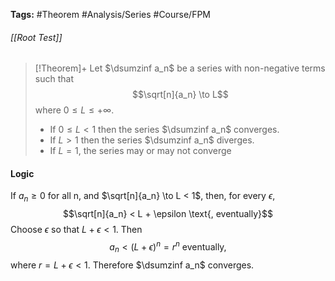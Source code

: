 **Tags:** #Theorem #Analysis/Series #Course/FPM 
###### [[Root Test]]
>[!Theorem]+
>Let $\dsumzinf a_n$ be a series with non-negative terms such that
>$$\sqrt[n]{a_n} \to L$$
> where $0 \le L \le +\infty$.
> - If $0\le L < 1$ then the series $\dsumzinf a_n$ converges.
> - If $L > 1$ then the series $\dsumzinf a_n$ diverges.
> - If $L = 1$, the series may or may not converge

#### Logic
If $a_n\ge 0$ for all n, and $\sqrt[n]{a_n} \to L < 1$, then, for every $\epsilon$,
$$\sqrt[n]{a_n} < L + \epsilon \text{, eventually}$$
Choose $\epsilon$ so that $L + \epsilon < 1$. Then
$$a_n < (L + \epsilon)^n = r^n \text{ eventually,}$$where $r = L + \epsilon < 1$. Therefore $\dsumzinf a_n$ converges.
